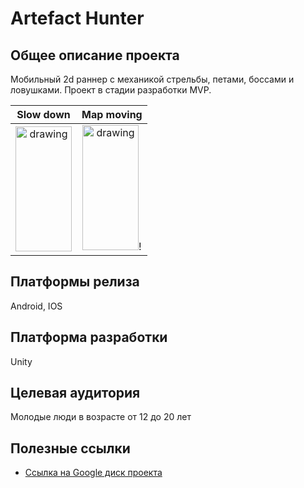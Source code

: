 # Artefact Hunter
## Общее описание проекта
Мобильный 2d раннер с механикой стрельбы, петами, боссами и ловушками. Проект в стадии разработки MVP.

Slow down          |  Map moving
:-------------------------:|:-------------------------:
<img src="https://drive.google.com/uc?export=view&id=1s0zbGoeuR1HewgyNiP95pjfpKjmdxIsL" alt="drawing" width="90" height = "200"/>  |  <img src="https://drive.google.com/uc?export=view&id=1ktZt1m8aLWgfmtttX_iJewJNLBHCCYuS" alt="drawing" width="90" height = "200"/>!

## Платформы релиза
Android, IOS

## Платформа разработки
Unity

## Целевая аудитория
Молодые люди в возрасте от 12 до 20 лет

## Полезные ссылки
- [Ссылка на Google диск проекта](https://drive.google.com/drive/folders/1aVjZ0qg1cXFydCxDnj46i7BbJKNqoQnk?usp=sharing)